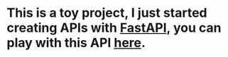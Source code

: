 # This is a toy project, I just started creating APIs with [FastAPI](https://fastapi.tiangolo.com), you can play with this API [here](https://q8eaa4.deta.dev/docs).
